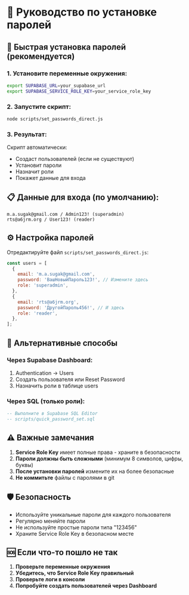 # 🔐 Руководство по установке паролей

## 🚀 Быстрая установка паролей (рекомендуется)

### 1. **Установите переменные окружения:**

```bash
export SUPABASE_URL=your_supabase_url
export SUPABASE_SERVICE_ROLE_KEY=your_service_role_key
```

### 2. **Запустите скрипт:**

```bash
node scripts/set_passwords_direct.js
```

### 3. **Результат:**

Скрипт автоматически:

- Создаст пользователей (если не существуют)
- Установит пароли
- Назначит роли
- Покажет данные для входа

## 📋 Данные для входа (по умолчанию):

```
m.a.sugak@gmail.com / Admin123! (superadmin)
rts@a6jrm.org / User123! (reader)
```

## ⚙️ Настройка паролей

Отредактируйте файл `scripts/set_passwords_direct.js`:

```javascript
const users = [
  {
    email: 'm.a.sugak@gmail.com',
    password: 'ВашНовыйПароль123!', // Измените здесь
    role: 'superadmin',
  },
  {
    email: 'rts@a6jrm.org',
    password: 'ДругойПароль456!', // И здесь
    role: 'reader',
  },
];
```

## 🔧 Альтернативные способы

### Через Supabase Dashboard:

1. Authentication → Users
2. Создать пользователя или Reset Password
3. Назначить роли в таблице users

### Через SQL (только роли):

```sql
-- Выполните в Supabase SQL Editor
-- scripts/quick_password_set.sql
```

## ⚠️ Важные замечания

1. **Service Role Key** имеет полные права - храните в безопасности
2. **Пароли должны быть сложными** (минимум 8 символов, цифры, буквы)
3. **После установки паролей** измените их на более безопасные
4. **Не коммитьте** файлы с паролями в git

## 🛡️ Безопасность

- Используйте уникальные пароли для каждого пользователя
- Регулярно меняйте пароли
- Не используйте простые пароли типа "123456"
- Храните Service Role Key в безопасном месте

## 🆘 Если что-то пошло не так

1. **Проверьте переменные окружения**
2. **Убедитесь, что Service Role Key правильный**
3. **Проверьте логи в консоли**
4. **Попробуйте создать пользователей через Dashboard**

